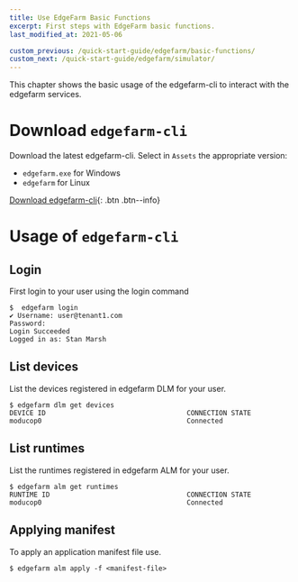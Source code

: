 ```yaml
---
title: Use EdgeFarm Basic Functions
excerpt: First steps with EdgeFarm basic functions.
last_modified_at: 2021-05-06

custom_previous: /quick-start-guide/edgefarm/basic-functions/
custom_next: /quick-start-guide/edgefarm/simulator/
---
```


This chapter shows the basic usage of the edgefarm-cli to interact with the edgefarm services.

# Download `edgefarm-cli`

Download the latest edgefarm-cli. Select in `Assets` the appropriate version:
* `edgefarm.exe` for Windows
* `edgefarm` for Linux

[Download edgefarm-cli](https://github.com/edgefarm/edgefarm-cli/releases){: .btn .btn--info}

# Usage of `edgefarm-cli`

## Login

First login to your user using the login command

```console
$  edgefarm login                     
✔ Username: user@tenant1.com
Password:           
Login Succeeded
Logged in as: Stan Marsh
```

## List devices

List the devices registered in edgefarm DLM for your user.

```console
$ edgefarm dlm get devices
DEVICE ID                               	CONNECTION STATE
moducop0                                	Connected
```

## List runtimes

List the runtimes registered in edgefarm ALM for your user.

```console
$ edgefarm alm get runtimes
RUNTIME ID                               	CONNECTION STATE
moducop0                                	Connected
```

## Applying manifest

To apply an application manifest file use.

```console
$ edgefarm alm apply -f <manifest-file>
```
